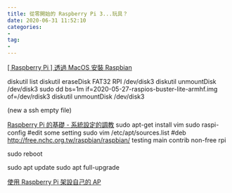 ```yaml
---
title: 從零開始的 Raspberry Pi 3...玩具？
date: 2020-06-31 11:52:10
categories: 
- 
tag:
- 
---
```



<!--more-->

[[ Raspberry Pi ] 透過 MacOS 安裝 Raspbian](https://oranwind.org/-raspberry-pi-tou-guo-macos-an-zhuang-raspbian/)

diskutil list
diskutil eraseDisk FAT32 RPI /dev/disk3
diskutil unmountDisk /dev/disk3
sudo dd bs=1m if=2020-05-27-raspios-buster-lite-armhf.img of=/dev/rdisk3
diskutil unmountDisk /dev/disk3

(new a ssh empty file)


[Raspberry Pi 的基礎 - 系統設定的調教](http://blog.itist.tw/2014/05/raspberry-pi-setup.html)
sudo apt-get install vim
sudo raspi-config #edit some setting
sudo vim /etc/apt/sources.list
#deb http://free.nchc.org.tw/raspbian/raspbian/ testing main contrib non-free rpi

sudo reboot


sudo apt update
sudo apt full-upgrade

[使用 Raspberry Pi 架設自己的 AP](https://dotblogs.com.tw/sideprogrammer/2019/02/17/raspberry-pi-set-ap)
